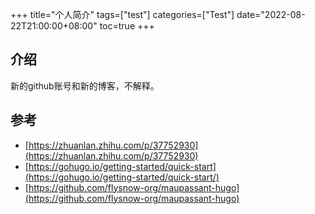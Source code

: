 +++
title="个人简介"
tags=["test"]
categories=["Test"]
date="2022-08-22T21:00:00+08:00"
toc=true
+++

## 介绍

新的github账号和新的博客，不解释。

## 参考

- [https://zhuanlan.zhihu.com/p/37752930](https://zhuanlan.zhihu.com/p/37752930)
- [https://gohugo.io/getting-started/quick-start](https://gohugo.io/getting-started/quick-start/)
- [https://github.com/flysnow-org/maupassant-hugo](https://github.com/flysnow-org/maupassant-hugo)